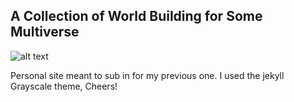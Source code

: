 ## A Collection of World Building for Some Multiverse


![alt text](https://cdn-images.audioaddict.com/7/d/c/9/6/6/7dc966aff03edb8f8d74a5057fbb3961.jpg?size=350x350)


Personal site meant to sub in for my previous one. I used the jekyll Grayscale theme, Cheers!

